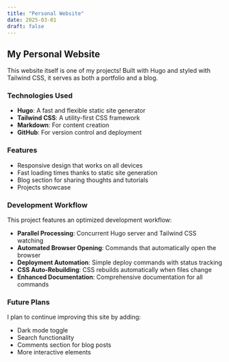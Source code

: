 ```yaml
---
title: "Personal Website"
date: 2025-03-01
draft: false
---
```


## My Personal Website

This website itself is one of my projects! Built with Hugo and styled with Tailwind CSS, it serves as both a portfolio and a blog.

### Technologies Used

- **Hugo**: A fast and flexible static site generator
- **Tailwind CSS**: A utility-first CSS framework
- **Markdown**: For content creation
- **GitHub**: For version control and deployment

### Features

- Responsive design that works on all devices
- Fast loading times thanks to static site generation
- Blog section for sharing thoughts and tutorials
- Projects showcase

### Development Workflow

This project features an optimized development workflow:

- **Parallel Processing**: Concurrent Hugo server and Tailwind CSS watching
- **Automated Browser Opening**: Commands that automatically open the browser
- **Deployment Automation**: Simple deploy commands with status tracking
- **CSS Auto-Rebuilding**: CSS rebuilds automatically when files change
- **Enhanced Documentation**: Comprehensive documentation for all commands

### Future Plans

I plan to continue improving this site by adding:

- Dark mode toggle
- Search functionality
- Comments section for blog posts
- More interactive elements
